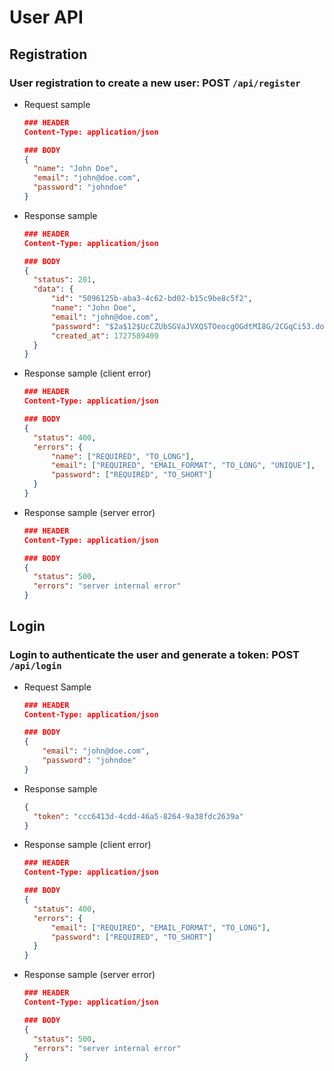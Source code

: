 # User API

## Registration

### User registration to create a new user: POST ``/api/register``

- Request sample
    ```json
    ### HEADER
    Content-Type: application/json
  
    ### BODY
    {
      "name": "John Doe",
      "email": "john@doe.com",
      "password": "johndoe"
    }
    ```

- Response sample
    ```json
    ### HEADER
    Content-Type: application/json
  
    ### BODY
    {
      "status": 201,
      "data": {
          "id": "5096125b-aba3-4c62-bd02-b15c9be8c5f2",
          "name": "John Doe",
          "email": "john@doe.com",
          "password": "$2a$12$UcCZUbSGVaJVXQSTOeocgOGdtMI8G/2CGqCi53.doiWcCgErYtPm.",
          "created_at": 1727589409
      }
    }
    ```

- Response sample (client error)
    ```json
    ### HEADER
    Content-Type: application/json
  
    ### BODY
    {
      "status": 400,
      "errors": {
          "name": ["REQUIRED", "TO_LONG"],
          "email": ["REQUIRED", "EMAIL_FORMAT", "TO_LONG", "UNIQUE"],
          "password": ["REQUIRED", "TO_SHORT"]
      }
    } 
    ```

- Response sample (server error)
    ```json
    ### HEADER
    Content-Type: application/json
  
    ### BODY
    {
      "status": 500,
      "errors": "server internal error" 
    }
    ```

## Login
### Login to authenticate the user and generate a token: POST ``/api/login``
-  Request Sample
    ```json
   ### HEADER
   Content-Type: application/json
   
   ### BODY
   {
        "email": "john@doe.com",
        "password": "johndoe"
    }
   ```
   
-  Response sample
    ```json
    { 
      "token": "ccc6413d-4cdd-46a5-8264-9a38fdc2639a"
   }
   ```

-  Response sample (client error)
    ```json
    ### HEADER
    Content-Type: application/json

    ### BODY
    {
      "status": 400,
      "errors": {
          "email": ["REQUIRED", "EMAIL_FORMAT", "TO_LONG"],
          "password": ["REQUIRED", "TO_SHORT"]
      }
    } 
    ```

- Response sample (server error)
    ```json
    ### HEADER
    Content-Type: application/json
  
    ### BODY
    {
      "status": 500,
      "errors": "server internal error" 
    }
    ```